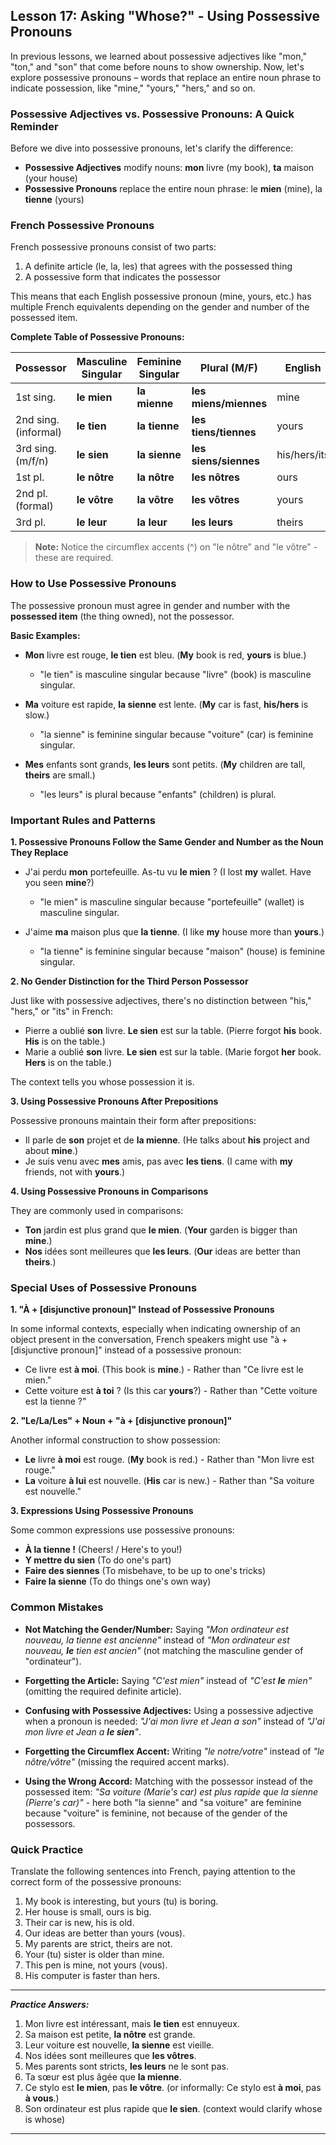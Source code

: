## Lesson 17: Asking "Whose?" - Using Possessive Pronouns

In previous lessons, we learned about possessive adjectives like "mon," "ton," and "son" that come before nouns to show ownership. Now, let's explore possessive pronouns – words that replace an entire noun phrase to indicate possession, like "mine," "yours," "hers," and so on.

### Possessive Adjectives vs. Possessive Pronouns: A Quick Reminder

Before we dive into possessive pronouns, let's clarify the difference:

* **Possessive Adjectives** modify nouns: **mon** livre (my book), **ta** maison (your house)
* **Possessive Pronouns** replace the entire noun phrase: le **mien** (mine), la **tienne** (yours)

### French Possessive Pronouns

French possessive pronouns consist of two parts:
1. A definite article (le, la, les) that agrees with the possessed thing
2. A possessive form that indicates the possessor

This means that each English possessive pronoun (mine, yours, etc.) has multiple French equivalents depending on the gender and number of the possessed item.

**Complete Table of Possessive Pronouns:**

| Possessor | Masculine Singular | Feminine Singular | Plural (M/F) | English |
|-----------|-------------------|-------------------|--------------|---------|
| 1st sing. | **le mien** | **la mienne** | **les miens/miennes** | mine |
| 2nd sing. (informal) | **le tien** | **la tienne** | **les tiens/tiennes** | yours |
| 3rd sing. (m/f/n) | **le sien** | **la sienne** | **les siens/siennes** | his/hers/its |
| 1st pl. | **le nôtre** | **la nôtre** | **les nôtres** | ours |
| 2nd pl. (formal) | **le vôtre** | **la vôtre** | **les vôtres** | yours |
| 3rd pl. | **le leur** | **la leur** | **les leurs** | theirs |

> **Note:** Notice the circumflex accents (^) on "le nôtre" and "le vôtre" - these are required.

### How to Use Possessive Pronouns

The possessive pronoun must agree in gender and number with the **possessed item** (the thing owned), not the possessor.

**Basic Examples:**

* **Mon** livre est rouge, **le tien** est bleu. (**My** book is red, **yours** is blue.)
  * "le tien" is masculine singular because "livre" (book) is masculine singular.

* **Ma** voiture est rapide, **la sienne** est lente. (**My** car is fast, **his/hers** is slow.)
  * "la sienne" is feminine singular because "voiture" (car) is feminine singular.

* **Mes** enfants sont grands, **les leurs** sont petits. (**My** children are tall, **theirs** are small.)
  * "les leurs" is plural because "enfants" (children) is plural.

### Important Rules and Patterns

**1. Possessive Pronouns Follow the Same Gender and Number as the Noun They Replace**

* J'ai perdu **mon** portefeuille. As-tu vu **le mien** ? (I lost **my** wallet. Have you seen **mine**?)
  * "le mien" is masculine singular because "portefeuille" (wallet) is masculine singular.

* J'aime **ma** maison plus que **la tienne**. (I like **my** house more than **yours**.)
  * "la tienne" is feminine singular because "maison" (house) is feminine singular.

**2. No Gender Distinction for the Third Person Possessor**

Just like with possessive adjectives, there's no distinction between "his," "hers," or "its" in French:

* Pierre a oublié **son** livre. **Le sien** est sur la table. (Pierre forgot **his** book. **His** is on the table.)
* Marie a oublié **son** livre. **Le sien** est sur la table. (Marie forgot **her** book. **Hers** is on the table.)

The context tells you whose possession it is.

**3. Using Possessive Pronouns After Prepositions**

Possessive pronouns maintain their form after prepositions:

* Il parle de **son** projet et de **la mienne**. (He talks about **his** project and about **mine**.)
* Je suis venu avec **mes** amis, pas avec **les tiens**. (I came with **my** friends, not with **yours**.)

**4. Using Possessive Pronouns in Comparisons**

They are commonly used in comparisons:

* **Ton** jardin est plus grand que **le mien**. (**Your** garden is bigger than **mine**.)
* **Nos** idées sont meilleures que **les leurs**. (**Our** ideas are better than **theirs**.)

### Special Uses of Possessive Pronouns

**1. "À + [disjunctive pronoun]" Instead of Possessive Pronouns**

In some informal contexts, especially when indicating ownership of an object present in the conversation, French speakers might use "à + [disjunctive pronoun]" instead of a possessive pronoun:

* Ce livre est **à moi**. (This book is **mine**.) - Rather than "Ce livre est le mien."
* Cette voiture est **à toi** ? (Is this car **yours**?) - Rather than "Cette voiture est la tienne ?"

**2. "Le/La/Les" + Noun + "à + [disjunctive pronoun]"**

Another informal construction to show possession:

* **Le** livre **à moi** est rouge. (**My** book is red.) - Rather than "Mon livre est rouge."
* **La** voiture **à lui** est nouvelle. (**His** car is new.) - Rather than "Sa voiture est nouvelle."

**3. Expressions Using Possessive Pronouns**

Some common expressions use possessive pronouns:

* **À la tienne !** (Cheers! / Here's to you!)
* **Y mettre du sien** (To do one's part)
* **Faire des siennes** (To misbehave, to be up to one's tricks)
* **Faire la sienne** (To do things one's own way)

### Common Mistakes

* **Not Matching the Gender/Number:** Saying *"Mon ordinateur est nouveau, la tienne est ancienne"* instead of *"Mon ordinateur est nouveau, **le** tien est ancien"* (not matching the masculine gender of "ordinateur").

* **Forgetting the Article:** Saying *"C'est mien"* instead of *"C'est **le** mien"* (omitting the required definite article).

* **Confusing with Possessive Adjectives:** Using a possessive adjective when a pronoun is needed: *"J'ai mon livre et Jean a son"* instead of *"J'ai mon livre et Jean a **le sien**"*.

* **Forgetting the Circumflex Accent:** Writing *"le notre/votre"* instead of *"le nôtre/vôtre"* (missing the required accent marks).

* **Using the Wrong Accord:** Matching with the possessor instead of the possessed item: *"Sa voiture (Marie's car) est plus rapide que la sienne (Pierre's car)"* - here both "la sienne" and "sa voiture" are feminine because "voiture" is feminine, not because of the gender of the possessors.

### Quick Practice

Translate the following sentences into French, paying attention to the correct form of the possessive pronouns:

1.  My book is interesting, but yours (tu) is boring.
2.  Her house is small, ours is big.
3.  Their car is new, his is old.
4.  Our ideas are better than yours (vous).
5.  My parents are strict, theirs are not.
6.  Your (tu) sister is older than mine.
7.  This pen is mine, not yours (vous).
8.  His computer is faster than hers.

---
***Practice Answers:***

1.  Mon livre est intéressant, mais **le tien** est ennuyeux.
2.  Sa maison est petite, **la nôtre** est grande.
3.  Leur voiture est nouvelle, **la sienne** est vieille.
4.  Nos idées sont meilleures que **les vôtres**.
5.  Mes parents sont stricts, **les leurs** ne le sont pas.
6.  Ta sœur est plus âgée que **la mienne**.
7.  Ce stylo est **le mien**, pas **le vôtre**. (or informally: Ce stylo est **à moi**, pas **à vous**.)
8.  Son ordinateur est plus rapide que **le sien**. (context would clarify whose is whose)

---

